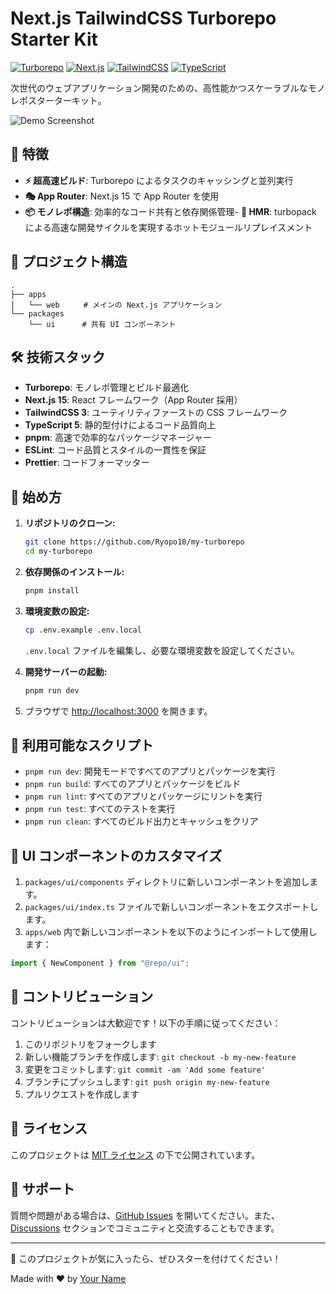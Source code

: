 # Next.js TailwindCSS Turborepo Starter Kit

[![Turborepo](https://img.shields.io/badge/built%20with-Turborepo-cc00ff.svg)](https://turborepo.org/)
[![Next.js](https://img.shields.io/badge/Next.js-15-blueviolet.svg)](https://nextjs.org/)
[![TailwindCSS](https://img.shields.io/badge/TailwindCSS-3-38B2AC.svg)](https://tailwindcss.com/)
[![TypeScript](https://img.shields.io/badge/TypeScript-5-007ACC.svg)](https://www.typescriptlang.org/)

次世代のウェブアプリケーション開発のための、高性能かつスケーラブルなモノレポスターターキット。

![Demo Screenshot](https://via.placeholder.com/800x400?text=Demo+Screenshot)

## 🚀 特徴

- **⚡ 超高速ビルド**: Turborepo によるタスクのキャッシングと並列実行
- **🎭 App Router**: Next.js 15 で App Router を使用
- **📦 モノレポ構造**: 効率的なコード共有と依存関係管理- **🔄 HMR**: turbopack による高速な開発サイクルを実現するホットモジュールリプレイスメント

## 📂 プロジェクト構造

```
.
├── apps
│   └── web  　　# メインの Next.js アプリケーション
└── packages
    └── ui      # 共有 UI コンポーネント
```

## 🛠 技術スタック

- **Turborepo**: モノレポ管理とビルド最適化
- **Next.js 15**: React フレームワーク（App Router 採用）
- **TailwindCSS 3**: ユーティリティファーストの CSS フレームワーク
- **TypeScript 5**: 静的型付けによるコード品質向上
- **pnpm**: 高速で効率的なパッケージマネージャー
- **ESLint**: コード品質とスタイルの一貫性を保証
- **Prettier**: コードフォーマッター

## 🚀 始め方

1. **リポジトリのクローン:**

   ```bash
   git clone https://github.com/Ryopo18/my-turborepo
   cd my-turborepo
   ```

2. **依存関係のインストール:**

   ```bash
   pnpm install
   ```

3. **環境変数の設定:**

   ```bash
   cp .env.example .env.local
   ```

   `.env.local` ファイルを編集し、必要な環境変数を設定してください。

4. **開発サーバーの起動:**

   ```bash
   pnpm run dev
   ```

5. ブラウザで [http://localhost:3000](http://localhost:3000) を開きます。

## 📜 利用可能なスクリプト

- `pnpm run dev`: 開発モードですべてのアプリとパッケージを実行
- `pnpm run build`: すべてのアプリとパッケージをビルド
- `pnpm run lint`: すべてのアプリとパッケージにリントを実行
- `pnpm run test`: すべてのテストを実行
- `pnpm run clean`: すべてのビルド出力とキャッシュをクリア

## 🎨 UI コンポーネントのカスタマイズ

1. `packages/ui/components` ディレクトリに新しいコンポーネントを追加します。
2. `packages/ui/index.ts` ファイルで新しいコンポーネントをエクスポートします。
3. `apps/web` 内で新しいコンポーネントを以下のようにインポートして使用します：

```typescript
import { NewComponent } from "@repo/ui";
```

## 🤝 コントリビューション

コントリビューションは大歓迎です！以下の手順に従ってください：

1. このリポジトリをフォークします
2. 新しい機能ブランチを作成します: `git checkout -b my-new-feature`
3. 変更をコミットします: `git commit -am 'Add some feature'`
4. ブランチにプッシュします: `git push origin my-new-feature`
5. プルリクエストを作成します

## 📄 ライセンス

このプロジェクトは [MIT ライセンス](LICENSE) の下で公開されています。

## 📮 サポート

質問や問題がある場合は、[GitHub Issues](https://github.com/Ryopo18/my-turborepo/issues) を開いてください。また、[Discussions](https://github.com/Ryopo18/my-turborepo/discussions) セクションでコミュニティと交流することもできます。

---

🌟 このプロジェクトが気に入ったら、ぜひスターを付けてください！

Made with ❤️ by [Your Name](https://github.com/Ryopo18)
